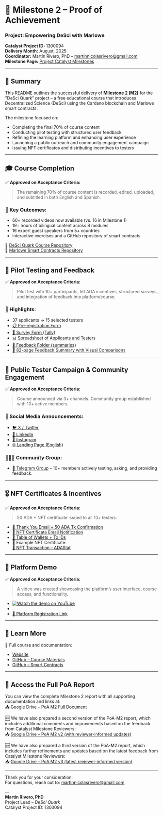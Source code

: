 # 📘 Milestone 2 – Proof of Achievement  
### Project: **Empowering DeSci with Marlowe**  
**Catalyst Project ID:** 1300094  
**Delivery Month:** August, 2025  
**Coordinator:** Martín Rivero, PhD – [martinnicolasrivero@gmail.com](mailto:martinnicolasrivero@gmail.com)  
**Milestone Page:** [Project Catalyst Milestones](https://milestones.projectcatalyst.io/projects/1300094)

---

## 🧩 Summary

This README outlines the successful delivery of **Milestone 2 (M2)** for the "DeSci Quark" project – a free educational course that introduces Decentralized Science (DeSci) using the Cardano blockchain and Marlowe smart contracts.

The milestone focused on:
- Completing the final 70% of course content  
- Conducting pilot testing with structured user feedback  
- Refining the learning platform and enhancing user experience  
- Launching a public outreach and community engagement campaign  
- Issuing NFT certificates and distributing incentives to testers  

---

## 🎓 Course Completion

✅ **Approved on Acceptance Criteria:**  
> The remaining 70% of course content is recorded, edited, uploaded, and subtitled in both English and Spanish.

### 🔹 Key Outcomes:
- 60+ recorded videos now available (vs. 16 in Milestone 1)  
- 19+ hours of bilingual content across 8 modules  
- 16 expert guest speakers from 5+ countries  
- Interactive exercises and a GitHub repository of smart contracts  

📂 [DeSci Quark Course Repository](https://github.com/desciquark/desci-cardano-course)  
📂 [Marlowe Smart Contracts Repository](https://github.com/desciquark/marlowe-smart-contracts)  

---

## 🧪 Pilot Testing and Feedback

✅ **Approved on Acceptance Criteria:**  
> Pilot test with 10+ participants, 50 ADA incentives, structured surveys, and integration of feedback into platform/course.

### 🔹 Highlights:
- 37 applicants → 15 selected testers  
- [📋 Pre-registration Form](https://www.desciquark.com/en/pre-registration)  
- [📝 Survey Form (Tally)](https://tally.so/r/3x70XE)  
- [📊 Spreadsheet of Applicants and Testers](https://docs.google.com/spreadsheets/d/1FVHhtXvm8UEdLW-GfBPON9L__iJ8Pmhk/edit?usp=sharing&ouid=115671773133812567710&rtpof=true&sd=true) 
- [📂 Feedback Folder (summaries)](https://drive.google.com/drive/u/1/folders/1nstDjygxfqsmjfOdlMJZQFw1b_iv2wAY)  
- [📄 82-page Feedback Summary with Visual Comparisons](https://docs.google.com/document/d/1urhe2hNfRi7rEp9p9-0OZ925Lk873Svj/edit#heading=h.3zzqyfsui770)

---

## 📣 Public Tester Campaign & Community Engagement

✅ **Approved on Acceptance Criteria:**  
> Course announced via 3+ channels. Community group established with 10+ active members.

### 🔹 Social Media Announcements:
- [🐦 X / Twitter](https://x.com/DeSciQuark)  
- [🔗 LinkedIn](https://www.linkedin.com/company/desci-quark/)  
- [📸 Instagram](https://www.instagram.com/desci.quark/)  
- [🌐 Landing Page (English)](https://www.desciquark.com/en/pre-registration)  

### 🧑‍🤝‍🧑 Community Group:
- [💬 Telegram Group](https://t.me/+8o6RX2m67BIzOGQ5) – 10+ members actively testing, asking, and providing feedback.

---

## 🎖️ NFT Certificates & Incentives

✅ **Approved on Acceptance Criteria:**  
> 50 ADA + NFT certificate issued to all 10+ testers.

- [📄 Thank You Email + 50 ADA Tx Confirmation](#)  
- [📄 NFT Certificate Email Notification](#)  
- [📄 Table of Wallets + Tx IDs](#)  
- 🧾 Example NFT Certificate:  
  [🔗 NFT Transaction – ADAStat](https://adastat.net/transactions/55f62744f80159e915175f6b187509e53cb98732a14e4f04e75ac2a08f6b5a4d)

---

## 🎥 Platform Demo

✅ **Approved on Acceptance Criteria:**  
> A video was created showcasing the platform’s user interface, course access, and functionality.

- [![Watch the demo on YouTube](https://img.youtube.com/vi/39Al2qRMUhs/0.jpg)](https://youtu.be/39Al2qRMUhs)
-    
- [🧭 Platform Registration Link](https://course.desciquark.com/register/?ld_register_id=2160)

---

## 🧠 Learn More

📘 Full course and documentation:  
- [Website](https://desciquark.com)  
- [GitHub – Course Materials](https://github.com/desciquark/desci-cardano-course)  
- [GitHub – Smart Contracts](https://github.com/desciquark/marlowe-smart-contracts)

---

## 📄 Access the Full PoA Report

You can view the complete Milestone 2 report with all supporting documentation and links at:  
📥 [Google Drive – PoA M2 Full Document](https://docs.google.com/document/d/1CoAm8hDcsEk4t7c75OZ1BPootaY2f1Tv/edit?usp=sharing&ouid=115671773133812567710&rtpof=true&sd=true)

🆕 We have also prepared a second version of the PoA-M2 report, which includes additional comments and improvements based on the feedback from Catalyst Milestone Reviewers:  
📥 [Google Drive – PoA M2 v2 (with reviewer-informed updates)](https://docs.google.com/document/d/1yrSGOVj3URvIHaFuv8xwHCPWZRGShvD6/edit?usp=sharing&ouid=115671773133812567710&rtpof=true&sd=true)

🆕 We have also prepared a third version of the PoA-M2 report, which includes further refinements and updates based on the latest feedback from Catalyst Milestone Reviewers:  
📥 [Google Drive – PoA M2 v3 (latest reviewer-informed version)](https://docs.google.com/document/d/1GzjgMo6diB7Yg1oCABk9NSbJe_NzzcYs/edit?usp=sharing&ouid=115671773133812567710&rtpof=true&sd=true)



---

Thank you for your consideration.  
For questions, reach out to: [martinnicolasrivero@gmail.com](mailto:martinnicolasrivero@gmail.com)

—  
**Martín Rivero, PhD**  
Project Lead – *DeSci Quark*  
Catalyst Project ID: 1300094  

